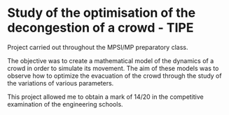 # Study of the optimisation of the decongestion of a crowd - TIPE

Project carried out throughout the MPSI/MP preparatory class.

The objective was to create a mathematical model of the dynamics of a crowd in order to simulate its movement. 
The aim of these models was to observe how to optimize the evacuation of the crowd through the study of the variations of various parameters.

This project allowed me to obtain a mark of 14/20 in the competitive examination of the engineering schools.
